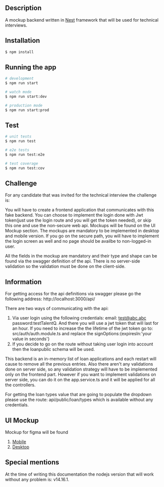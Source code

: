 
## Description
A mockup backend written in [Nest](https://github.com/nestjs/nest) framework that will be used for technical interviews.

## Installation

```bash
$ npm install
```

## Running the app

```bash
# development
$ npm run start

# watch mode
$ npm run start:dev

# production mode
$ npm run start:prod
```

## Test

```bash
# unit tests
$ npm run test

# e2e tests
$ npm run test:e2e

# test coverage
$ npm run test:cov
```

## Challenge
For any candidate that was invited for the technical interview the challenge is:

You will have to create a frontend application that communicates with this fake backend. You can choose to implement the login done with Jwt token(just use the login route and you will get the token needed), or skip this one and use the non-secure web api.
Mockups will be found on the UI Mockup section. The mockups are mandatory to be implemented in desktop and mobile version. If you go on the secure path, you will have to implement the login screen as well and no page should be availbe to non-logged-in user. 

All the fields in the mockup are mandatory and their type and shape can be found via the swagger definition of the api. There is no server-side validation so the validation must be done on the client-side. 

## Information
For getting access for the api definitions via swagger please go the following address:
http://localhost:3000/api/

There are two ways of communicating with the api:
1. Via user login using the following credentials: email: test@abc.abc password:testTalentQ. And there you will use a jwt token that will last for an hour. If you need to increase the the lifetime of the jwt token go to: src/auth/auth.module.ts and replace the signOptions:{expiresIn:'your value in seconds'}
2. If you decide to go on the route without taking user login into account then the loanpublic schema will be used.

This backend is an in-memory list of loan applications and each restart will cause to remove all the previous entries. Also there aren't any validations done on server side, so any validation strategy will have to be implemented only on the frontend part. However if you want to implement validations on server side, you can do it on the app.service.ts and it will be applied for all the controllers.

For getting the loan types value that are going to populate the dropdown please use the route: api/public/loan/types which is available without any credentials.

## UI Mockup
Mockup for figma will be found
1. [Mobile](https://www.figma.com/proto/vNbvxh6FlXgZBdMzsMSRHO/Lo-fi-Wireframe-Kit-(Community)?node-id=19%3A2226&scaling=min-zoom&page-id=12%3A16)
2. [Desktop](https://www.figma.com/proto/vNbvxh6FlXgZBdMzsMSRHO/Lo-fi-Wireframe-Kit-(Community)?node-id=1%3A5648&scaling=min-zoom&page-id=1%3A5647)

## Special mentions
At the time of writing this documentation the nodejs version that will work without any problem is: v14.16.1. 
